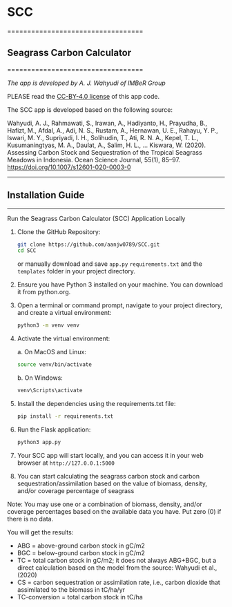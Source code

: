 # SCC
==================================
## Seagrass Carbon Calculator
==================================

_The app is developed by A. J. Wahyudi of IMBeR Group_

PLEASE read the [CC-BY-4.0 license](https://github.com/aanjw0789/SCC/?tab=CC-BY-4.0-1-ov-file) of this app code.

The SCC app is developed based on the following source: 

Wahyudi, A. J., Rahmawati, S., Irawan, A., Hadiyanto, H., Prayudha, B., Hafizt, M., Afdal, A., Adi, N. S., Rustam, A., Hernawan, U. E., Rahayu, Y. P., Iswari, M. Y., Supriyadi, I. H., Solihudin, T., Ati, R. N. A., Kepel, T. L., Kusumaningtyas, M. A., Daulat, A., Salim, H. L., … Kiswara, W. (2020). Assessing Carbon Stock and Sequestration of the Tropical Seagrass Meadows in Indonesia. Ocean Science Journal, 55(1), 85–97. https://doi.org/10.1007/s12601-020-0003-0

----------------------------------
## Installation Guide
----------------------------------
Run the Seagrass Carbon Calculator (SCC) Application Locally
1. Clone the GitHub Repository:
   ```sh
   git clone https://github.com/aanjw0789/SCC.git
   cd SCC
   ```
   or manually download and save `app.py` `requirements.txt` and the `templates` folder in your project directory.
3. Ensure you have Python 3 installed on your machine. You can download it from python.org.
4. Open a terminal or command prompt, navigate to your project directory, and create a virtual environment:
   ```sh
   python3 -m venv venv

5. Activate the virtual environment:

   a. On MacOS and Linux:
   ```sh
   source venv/bin/activate
   ```
   b. On Windows:
   ```sh
   venv\Scripts\activate
   ```
6. Install the dependencies using the requirements.txt file:
   ```sh
   pip install -r requirements.txt
   ```
7. Run the Flask application:
   ```sh
   python3 app.py
   ```
8. Your SCC app will start locally, and you can access it in your web browser at `http://127.0.0.1:5000`
9. You can start calculating the seagrass carbon stock and carbon sequestration/assimilation based on the value of biomass, density, and/or coverage percentage of seagrass

Note:
You may use one or a combination of biomass, density, and/or coverage percentages based on the available data you have. Put zero (0) if there is no data.

You will get the results:

  * ABG = above-ground carbon stock in gC/m2
  * BGC = below-ground carbon stock in gC/m2
  * TC = total carbon stock in gC/m2; it does not always ABG+BGC, but a direct calculation based on the model from the source: Wahyudi et al., (2020)
  * CS = carbon sequestration or assimilation rate, i.e., carbon dioxide that assimilated to the biomass in tC/ha/yr
  * TC-conversion = total carbon stock in tC/ha
